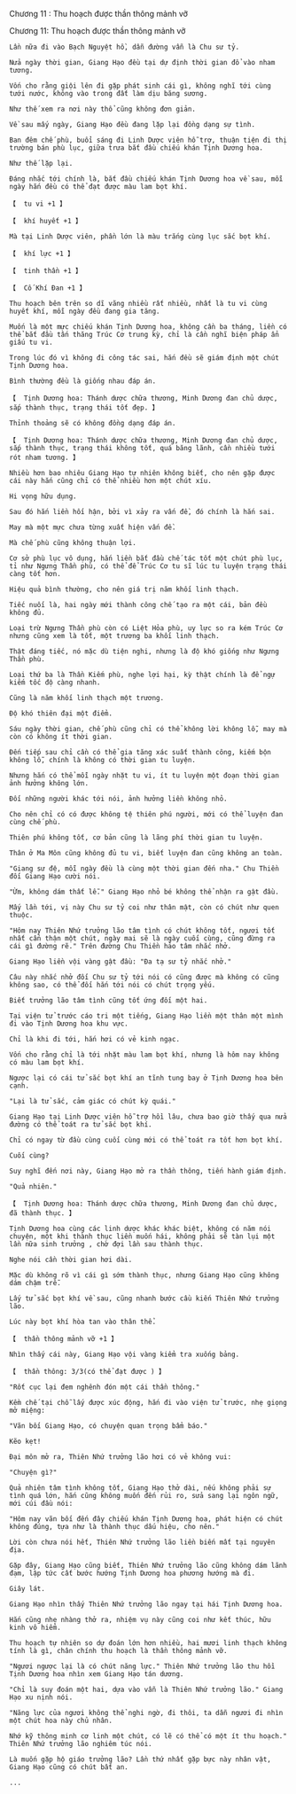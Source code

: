 




Chương 11 : Thu hoạch được thần thông mảnh vỡ


Chương 11: Thu hoạch được thần thông mảnh vỡ

	Lần nữa đi vào Bạch Nguyệt hồ, dẫn đường vẫn là Chu sư tỷ.

	Nửa ngày thời gian, Giang Hạo đều tại dự định thời gian đổ vào nham tương.

	Vốn cho rằng giội lên đi gặp phát sinh cái gì, không nghĩ tới cùng tưới nước, không vào trong đất làm dịu băng sương.

	Như thế xem ra nơi này thổ cũng không đơn giản.

	Về sau mấy ngày, Giang Hạo đều đang lặp lại đồng dạng sự tình.

	Ban đêm chế phù, buổi sáng đi Linh Dược viên hỗ trợ, thuận tiện đi thị trường bán phù lục, giữa trưa bắt đầu chiếu khán Tịnh Dương hoa.

	Như thế lặp lại.

	Đáng nhắc tới chính là, bắt đầu chiếu khán Tịnh Dương hoa về sau, mỗi ngày hắn đều có thể đạt được màu lam bọt khí.

	【  tu vi +1 】

	【  khí huyết +1 】

	Mà tại Linh Dược viên, phần lớn là màu trắng cùng lục sắc bọt khí.

	【  khí lực +1 】

	【  tinh thần +1 】

	【  Cố Khí Đan +1 】

	Thu hoạch bên trên so dĩ vãng nhiều rất nhiều, nhất là tu vi cùng huyết khí, mỗi ngày đều đang gia tăng.

	Muốn là một mực chiếu khán Tịnh Dương hoa, không cần ba tháng, liền có thể bắt đầu tấn thăng Trúc Cơ trung kỳ, chỉ là cần nghĩ biện pháp ẩn giấu tu vi.

	Trong lúc đó vì không đi công tác sai, hắn đều sẽ giám định một chút Tịnh Dương hoa.

	Bình thường đều là giống nhau đáp án.

	【  Tịnh Dương hoa: Thánh dược chữa thương, Minh Dương đan chủ dược, sắp thành thục, trạng thái tốt đẹp. 】

	Thỉnh thoảng sẽ có không đồng dạng đáp án.

	【  Tịnh Dương hoa: Thánh dược chữa thương, Minh Dương đan chủ dược, sắp thành thục, trạng thái không tốt, quá băng lãnh, cần nhiều tưới rót nham tương. 】

	Nhiều hơn bao nhiêu Giang Hạo tự nhiên không biết, cho nên gặp được cái này hắn cũng chỉ có thể nhiều hơn một chút xíu.

	Hi vọng hữu dụng.

	Sau đó hắn liền hối hận, bởi vì xảy ra vấn đề, đó chính là hắn sai.

	May mà một mực chưa từng xuất hiện vấn đề.

	Mà chế phù cũng không thuận lợi.

	Cơ sở phù lục vô dụng, hắn liền bắt đầu chế tác tốt một chút phù lục, tỉ như Ngưng Thần phù, có thể để Trúc Cơ tu sĩ lúc tu luyện trạng thái càng tốt hơn.

	Hiệu quả bình thường, cho nên giá trị năm khối linh thạch.

	Tiếc nuối là, hai ngày mới thành công chế tạo ra một cái, bản đều không đủ.

	Loại trừ Ngưng Thần phù còn có Liệt Hỏa phù, uy lực so ra kém Trúc Cơ nhưng cũng xem là tốt, một trương ba khối linh thạch.

	Thật đáng tiếc, nó mặc dù tiện nghi, nhưng là độ khó giống như Ngưng Thần phù.

	Loại thứ ba là Thần Kiếm phù, nghe lợi hại, kỳ thật chính là để ngự kiếm tốc độ càng nhanh.

	Cũng là năm khối linh thạch một trương.

	Độ khó thiên đại một điểm.

	Sáu ngày thời gian, chế phù cũng chỉ có thể không lời không lỗ, may mà còn có không ít thời gian.

	Đến tiếp sau chỉ cần có thể gia tăng xác suất thành công, kiếm bộn không lỗ, chính là không có thời gian tu luyện.

	Nhưng hắn có thể mỗi ngày nhặt tu vi, ít tu luyện một đoạn thời gian ảnh hưởng không lớn.

	Đối những người khác tới nói, ảnh hưởng liền không nhỏ.

	Cho nên chỉ có có được không tệ thiên phú người, mới có thể luyện đan cùng chế phù.

	Thiên phú không tốt, cơ bản cũng là lãng phí thời gian tu luyện.

	Thân ở Ma Môn cũng không đủ tu vi, biết luyện đan cũng không an toàn.

	"Giang sư đệ, mỗi ngày đều là cùng một thời gian đến nha." Chu Thiền đối Giang Hạo cười nói.

	"Ừm, không dám thất lễ." Giang Hạo nhỏ bé không thể nhận ra gật đầu.

	Mấy lần tới, vị này Chu sư tỷ coi như thân mật, còn có chút như quen thuộc.

	"Hôm nay Thiên Nhứ trưởng lão tâm tình có chút không tốt, ngươi tốt nhất cẩn thận một chút, ngày mai sẽ là ngày cuối cùng, cũng đừng ra cái gì đường rẽ." Trên đường Chu Thiền hảo tâm nhắc nhở.

	Giang Hạo liền vội vàng gật đầu: "Đa tạ sư tỷ nhắc nhở."

	Câu này nhắc nhở đối Chu sư tỷ tới nói có cũng được mà không có cũng không sao, có thể đối hắn tới nói có chút trọng yếu.

	Biết trưởng lão tâm tình cũng tốt ứng đối một hai.

	Tại viện tử trước cáo tri một tiếng, Giang Hạo liền một thân một mình đi vào Tịnh Dương hoa khu vực.

	Chỉ là khi đi tới, hắn hơi có vẻ kinh ngạc.

	Vốn cho rằng chỉ là tới nhặt màu lam bọt khí, nhưng là hôm nay không có màu lam bọt khí.

	Ngược lại có cái tử sắc bọt khí an tĩnh tung bay ở Tịnh Dương hoa bên cạnh.

	"Lại là tử sắc, cảm giác có chút kỳ quái."

	Giang Hạo tại Linh Dược viên hỗ trợ hồi lâu, chưa bao giờ thấy qua nửa đường có thể toát ra tử sắc bọt khí.

	Chỉ có ngay từ đầu cùng cuối cùng mới có thể toát ra tốt hơn bọt khí.

	Cuối cùng?

	Suy nghĩ đến nơi này, Giang Hạo mở ra thần thông, tiến hành giám định.

	"Quả nhiên."

	【  Tịnh Dương hoa: Thánh dược chữa thương, Minh Dương đan chủ dược, đã thành thục. 】

	Tịnh Dương hoa cùng các linh dược khác khác biệt, không có năm nói chuyện, một khi thành thục liền muốn hái, không phải sẽ tàn lụi một lần nữa sinh trưởng , chờ đợi lần sau thành thục.

	Nghe nói cần thời gian hơi dài.

	Mặc dù không rõ vì cái gì sớm thành thục, nhưng Giang Hạo cũng không dám chậm trễ.

	Lấy tử sắc bọt khí về sau, cũng nhanh bước cầu kiến Thiên Nhứ trưởng lão.

	Lúc này bọt khí hòa tan vào thân thể.

	【  thần thông mảnh vỡ +1 】

	Nhìn thấy cái này, Giang Hạo vội vàng kiểm tra xuống bảng.

	【  thần thông: 3/3(có thể đạt được ) 】

	"Rốt cục lại đem nghênh đón một cái thần thông."

	Kềm chế tại chỗ lấy được xúc động, hắn đi vào viện tử trước, nhẹ giọng mở miệng:

	"Vãn bối Giang Hạo, có chuyện quan trọng bẩm báo."

	Kẽo kẹt!

	Đại môn mở ra, Thiên Nhứ trưởng lão hơi có vẻ không vui:

	"Chuyện gì?"

	Quả nhiên tâm tình không tốt, Giang Hạo thở dài, nếu không phải sự tình quá lớn, hắn cũng không muốn đến rủi ro, sửa sang lại ngôn ngữ, mới cúi đầu nói:

	"Hôm nay vãn bối đến đây chiếu khán Tịnh Dương hoa, phát hiện có chút không đúng, tựa như là thành thục dấu hiệu, cho nên."

	Lời còn chưa nói hết, Thiên Nhứ trưởng lão liền biến mất tại nguyên địa.

	Gặp đây, Giang Hạo cũng biết, Thiên Nhứ trưởng lão cũng không dám lãnh đạm, lập tức cất bước hướng Tịnh Dương hoa phương hướng mà đi.

	Giây lát.

	Giang Hạo nhìn thấy Thiên Nhứ trưởng lão ngay tại hái Tịnh Dương hoa.

	Hắn cũng nhẹ nhàng thở ra, nhiệm vụ này cũng coi như kết thúc, hữu kinh vô hiểm.

	Thu hoạch tự nhiên so dự đoán lớn hơn nhiều, hai mươi linh thạch không tính là gì, chân chính thu hoạch là thần thông mảnh vỡ.

	"Ngươi ngược lại là có chút năng lực." Thiên Nhứ trưởng lão thu hồi Tịnh Dương hoa nhìn xem Giang Hạo tán dương.

	"Chỉ là suy đoán một hai, dựa vào vẫn là Thiên Nhứ trưởng lão." Giang Hạo xu nịnh nói.

	"Năng lực của ngươi không thể nghi ngờ, đi thôi, ta dẫn ngươi đi nhìn một chút hoa này chủ nhân.

	Nhớ kỹ thông minh cơ linh một chút, có lẽ có thể có một ít thu hoạch." Thiên Nhứ trưởng lão nghiêm túc nói.

	Là muốn gặp hộ giáo trưởng lão? Lần thứ nhất gặp bực này nhân vật, Giang Hạo cũng có chút bất an.

	...




